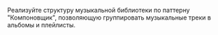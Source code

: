 Реализуйте структуру музыкальной библиотеки по паттерну "Компоновщик", позволяющую группировать музыкальные треки в альбомы и плейлисты.
